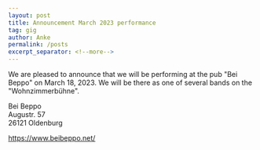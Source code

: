 ```yaml
---
layout: post
title: Announcement March 2023 performance
tag: gig
author: Anke
permalink: /posts
excerpt_separator: <!--more-->
---
```


We are pleased to announce that we will be performing at the pub "Bei Beppo" on March 18, 2023. We will be there as one of several bands on the "Wohnzimmerbühne".

Bei Beppo  
Augustr. 57  
26121 Oldenburg

<https://www.beibeppo.net/>
<!--more-->
